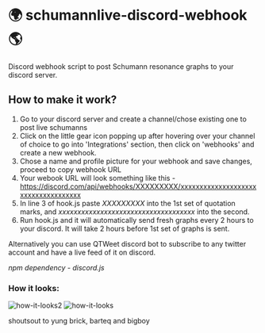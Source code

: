 # 🌍 schumannlive-discord-webhook 🌎

Discord webhook script to post Schumann resonance graphs to your discord server.

## How to make it work?

1. Go to your discord server and create a channel/chose existing one to post live schumanns
2. Click on the little gear icon popping up after hovering over your channel of choice to go into 'Integrations' section, then click on 'webhooks' and create a new webhook.
3. Chose a name and profile picture for your webhook and save changes, proceed to copy webhook URL
4. Your webook URL will look something like this - https://discord.com/api/webhooks/XXXXXXXXX/xxxxxxxxxxxxxxxxxxxxxxxxxxxxxxxxxxxx
5. In line 3 of hook.js paste *XXXXXXXXX* into the 1st set of quotation marks, and *xxxxxxxxxxxxxxxxxxxxxxxxxxxxxxxxxxxx* into the second.
6. Run hook.js and it will automatically send fresh graphs every 2 hours to your discord. It will take 2 hours before 1st set of graphs is sent.

Alternatively you can use QTWeet discord bot to subscribe to any twitter account and have a live feed of it on discord. 

*npm dependency - discord.js*

### How it looks:
![how-it-looks2](https://user-images.githubusercontent.com/82292036/114833378-ce4ee480-9dcf-11eb-9ccb-2a1b16b4e7c3.jpg)
![how-it-looks](https://user-images.githubusercontent.com/82292036/114832116-677cfb80-9dce-11eb-9457-adf1d745d401.jpg)


shoutsout to yung brick, barteq and bigboy 
